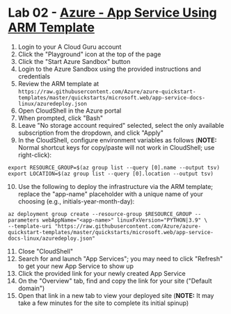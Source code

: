 # Lab 02 - [Azure - App Service Using ARM Template](https://learn.microsoft.com/en-us/azure/app-service/quickstart-arm-template)

1. Login to your A Cloud Guru account
1. Click the "Playground" icon at the top of the page
1. Click the "Start Azure Sandbox" button
1. Login to the Azure Sandbox using the provided instructions and credentials
1. Review the ARM template at `https://raw.githubusercontent.com/Azure/azure-quickstart-templates/master/quickstarts/microsoft.web/app-service-docs-linux/azuredeploy.json`
1. Open CloudShell in the Azure portal
1. When prompted, click "Bash"
1. Leave "No storage account required" selected, select the only available subscription from the dropdown, and click "Apply"
1. In the CloudShell, configure environment variables as follows (**NOTE:** Normal shortcut keys for copy/paste will not work in CloudShell; use right-click):

```
export RESOURCE_GROUP=$(az group list --query [0].name --output tsv)
export LOCATION=$(az group list --query [0].location --output tsv)
```

10. Use the following to deploy the infrastructure via the ARM template; replace the "app-name" placeholder with a unique name of your choosing (e.g., initials-year-month-day):

```
az deployment group create --resource-group $RESOURCE_GROUP --parameters webAppName="<app-name>" linuxFxVersion="PYTHON|3.9" \
--template-uri "https://raw.githubusercontent.com/Azure/azure-quickstart-templates/master/quickstarts/microsoft.web/app-service-docs-linux/azuredeploy.json"
```

11. Close "CloudShell"
11. Search for and launch "App Services"; you may need to click "Refresh" to get your new App Service to show up
11. Click the provided link for your newly created App Service
11. On the "Overview" tab, find and copy the link for your site ("Default domain")
11. Open that link in a new tab to view your deployed site (**NOTE:** It may take a few minutes for the site to complete its initial spinup)
